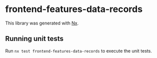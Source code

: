 # frontend-features-data-records

This library was generated with [Nx](https://nx.dev).

## Running unit tests

Run `nx test frontend-features-data-records` to execute the unit tests.
